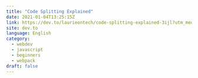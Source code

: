 ```yaml
---
title: "Code Splitting Explained"
date: 2021-01-04T13:25:15Z
link: https://dev.to/laurieontech/code-splitting-explained-3ijl?utm_medium=RSS&utm_source=news.12bit.vn
site: dev.to
language: English
category:
  - webdev
  - javascript
  - beginners
  - webpack
draft: false
---
```

